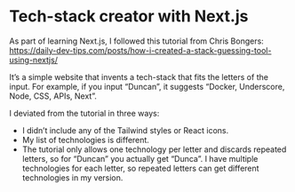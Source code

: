 # Tech-stack creator with Next.js
As part of learning Next.js, I followed this tutorial from Chris Bongers: https://daily-dev-tips.com/posts/how-i-created-a-stack-guessing-tool-using-nextjs/

It’s a simple website that invents a tech-stack that fits the letters of the input. For example, if you input “Duncan”, it suggests “Docker, Underscore, Node, CSS, APIs, Next”.

I deviated from the tutorial in three ways:
* I didn’t include any of the Tailwind styles or React icons.
* My list of technologies is different.
* The tutorial only allows one technology per letter and discards repeated letters, so for “Duncan” you actually get “Dunca”. I have multiple technologies for each letter, so repeated letters can get different technologies in my version.

